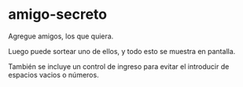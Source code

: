 # amigo-secreto

Agregue amigos, los que quiera.

Luego puede sortear uno de ellos, y todo esto se muestra en pantalla.

También se incluye un control de ingreso para evitar el introducir de espacios vacios o números.

